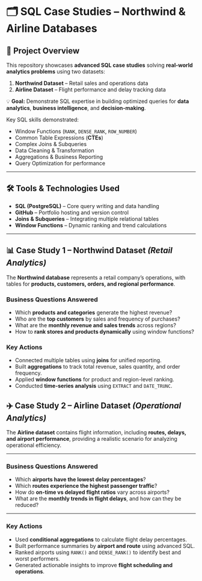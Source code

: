 # 🗂️ SQL Case Studies – Northwind & Airline Databases  

## 📖 Project Overview  
This repository showcases **advanced SQL case studies** solving **real-world analytics problems** using two datasets:  
1. **Northwind Dataset** – Retail sales and operations data  
2. **Airline Dataset** – Flight performance and delay tracking data  

💡 **Goal:** Demonstrate SQL expertise in building optimized queries for **data analytics**, **business intelligence**, and **decision-making**.

Key SQL skills demonstrated:
- Window Functions (`RANK`, `DENSE_RANK`, `ROW_NUMBER`)  
- Common Table Expressions (**CTEs**)  
- Complex Joins & Subqueries  
- Data Cleaning & Transformation  
- Aggregations & Business Reporting  
- Query Optimization for performance  

---

## 🛠️ Tools & Technologies Used
- **SQL (PostgreSQL)** – Core query writing and data handling  
- **GitHub** – Portfolio hosting and version control  
- **Joins & Subqueries** – Integrating multiple relational tables  
- **Window Functions** – Dynamic ranking and trend calculations  

---

## 📊 Case Study 1 – Northwind Dataset *(Retail Analytics)*  
The **Northwind database** represents a retail company’s operations, with tables for **products, customers, orders, and regional performance**.

### **Business Questions Answered**
- Which **products and categories** generate the highest revenue?  
- Who are the **top customers** by sales and frequency of purchases?  
- What are the **monthly revenue and sales trends** across regions?  
- How to **rank stores and products dynamically** using window functions?

### **Key Actions**
- Connected multiple tables using **joins** for unified reporting.  
- Built **aggregations** to track total revenue, sales quantity, and order frequency.  
- Applied **window functions** for product and region-level ranking.  
- Conducted **time-series analysis** using `EXTRACT` and `DATE_TRUNC`.


## ✈️ Case Study 2 – Airline Dataset *(Operational Analytics)*  
The **Airline dataset** contains flight information, including **routes, delays, and airport performance**, providing a realistic scenario for analyzing operational efficiency.

---

### **Business Questions Answered**
- Which **airports have the lowest delay percentages**?  
- Which **routes experience the highest passenger traffic**?  
- How do **on-time vs delayed flight ratios** vary across airports?  
- What are the **monthly trends in flight delays**, and how can they be reduced?

---

### **Key Actions**
- Used **conditional aggregations** to calculate flight delay percentages.  
- Built performance summaries by **airport and route** using advanced SQL.  
- Ranked airports using `RANK()` and `DENSE_RANK()` to identify best and worst performers.  
- Generated actionable insights to improve **flight scheduling and operations**.




